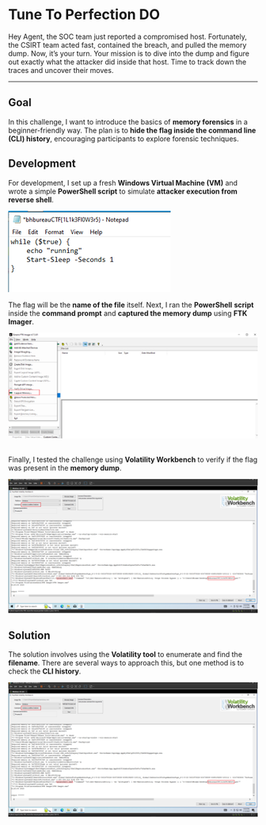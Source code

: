 # Tune To Perfection DO

Hey Agent, the SOC team just reported a compromised host. Fortunately, the CSIRT team acted fast, contained the breach, and pulled the memory dump. Now, it’s your turn. Your mission is to dive into the dump and figure out exactly what the attacker did inside that host. Time to track down the traces and uncover their moves.

---

## Goal

In this challenge, I want to introduce the basics of **memory forensics** in a beginner-friendly way. The plan is to **hide the flag inside the command line (CLI) history**, encouraging participants to explore forensic techniques.

## Development

For development, I set up a fresh **Windows Virtual Machine (VM)** and wrote a simple **PowerShell script** to simulate **attacker execution from reverse shell**.

<img src=img/susFile.png>

The flag will be the **name of the file** itself. Next, I ran the **PowerShell** **script** inside the **command prompt** and **captured the memory dump** using **FTK Imager**.

<img src=img/captureMem.png>

\
Finally, I tested the challenge using **Volatility Workbench** to verify if the flag was present in the **memory dump**.

<img src=img/testing.png>

## Solution

The solution involves using the **Volatility tool** to enumerate and find the **filename**. There are several ways to approach this, but one method is to check the **CLI history**.

<img src=img/testing.png>